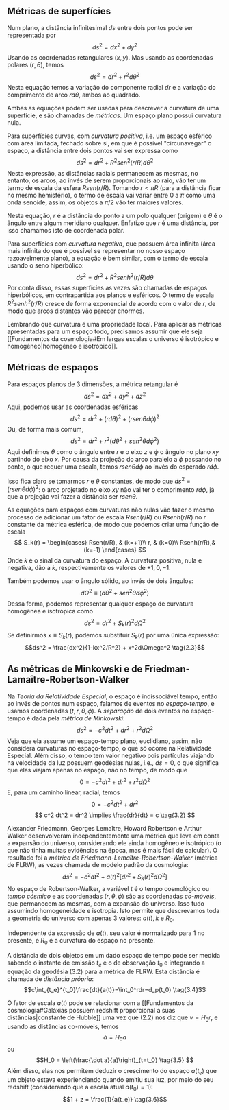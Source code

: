 ## Métricas de superfícies
Num plano, a distância infinitesimal $ds$ entre dois pontos pode ser representada por
$$ds^2 = dx^2 + dy^2 \tag{1.1}$$
Usando as coordenadas retangulares $(x,y)$. Mas usando as coordenadas polares $(r, \theta)$, temos
$$ds^2 = dr^2 + r^2d\theta^2 \tag{1.2}$$
Nesta equação temos a variação do componente radial $dr$ e a variação do comprimento de arco $rd\theta$, ambos ao quadrado.

Ambas as equações podem ser usadas para descrever a curvatura de uma superfície, e são chamadas de *métricas*. Um espaço plano possui curvatura nula.

Para superfícies curvas, com *curvatura positiva*, i.e. um espaço esférico com área limitada, fechado sobre si, em que é possível "circunavegar" o espaço, a distância entre dois pontos vai ser expressa como
$$ds^2 = dr^2 + R^2 sen^2(r/R) d\theta^2 \tag{1.3}$$
Nesta expressão, as distâncias radiais permanecem as mesmas, no entanto, os arcos, ao invés de serem proporcionais ao raio, vão ter um termo de escala da esfera $R sen(r/R)$. Tomando $r<\pi R$ (para a distância ficar no mesmo hemisfério), o termo de escala vai variar entre $0$ a $\pi$ como uma onda senoide, assim, os objetos a $\pi/2$ vão ter maiores valores.

Nesta equação, $r$ é a distância do ponto a um polo qualquer (origem) e $\theta$ é o ângulo entre algum meridiano qualquer. Enfatizo que $r$ é uma distância, por isso chamamos isto de coordenada polar.

Para superfícies com *curvatura negativa*, que possuem área infinita (área mais infinita do que é possível se representar no nosso espaço razoavelmente plano), a equação é bem similar, com o termo de escala usando o seno hiperbólico:
$$ds^2 = dr^2 + R^2 senh^2(r/R)d \theta \tag{1.4}$$
Por conta disso, essas superfícies as vezes são chamadas de espaços hiperbólicos, em contrapartida aos planos e esféricos. O termo de escala $R^2 senh^2(r/R)$ cresce de forma exponencial de acordo com o valor de $r$, de modo que arcos distantes vão parecer enormes.

Lembrando que curvatura é uma propriedade local. Para aplicar as métricas apresentadas para um espaço todo, precisamos assumir que ele seja [[Fundamentos da cosmologia#Em largas escalas o universo é isotrópico e homogêneo|homogêneo e isotrópico]].
## Métricas de espaços
Para espaços planos de 3 dimensões, a métrica retangular é
$$ds^2 = dx^2 + dy^2 + dz^2 \tag{2.1}$$
Aqui, podemos usar as coordenadas esféricas
$$ds^2 = dr^2 + (rd\theta)^2 + (rsen\theta d \phi)^2$$
Ou, de forma mais comum,
$$ds^2 = dr^2 + r^2(d\theta^2 + sen^2\theta d \phi^2)$$
Aqui definimos $\theta$ como o ângulo entre $r$ e o eixo $z$ e $\phi$ o ângulo no plano $xy$ partindo do eixo $x$. Por causa da projeção do arco paralelo a $\phi$ passando no ponto, o que requer uma escala, temos $rsen\theta d \phi$ ao invés do esperado $r d \phi$.

Isso fica claro se tomarmos $r$ e $\theta$ constantes, de modo que $ds^2 = (r sen \theta d \phi)^2$:  o arco projetado no eixo $xy$ não vai ter o comprimento $rd\phi$, já que a projeção vai fazer a distância ser $r sen \theta$.

As equações para espaços com curvaturas não nulas vão fazer o mesmo processo de adicionar um fator de escala $Rsen(r/R)$ ou $Rsenh(r/R)$ no $r$ constante da métrica esférica, de modo que podemos criar uma função de escala
$$
S_k(r) = \begin{cases}
Rsen(r/R), & (k=+1)\\
r, & (k=0)\\
Rsenh(r/R),& (k=-1)
\end{cases}
$$
Onde $k$ é o sinal da curvatura do espaço. A curvatura positiva, nula e negativa, dão a $k$, respectivamente os valores de $+1, 0, -1$.

Também podemos usar o ângulo sólido, ao invés de dois ângulos:
$$d\Omega^2 \equiv (d\theta^2 + sen^2\theta d \phi^2)$$
Dessa forma, podemos representar qualquer espaço de curvatura homogênea e isotrópica como
$$ds^2 = dr^2 + S_k(r)^2d\Omega^2 \tag{2.2}$$
Se definirmos $x \equiv S_k(r)$, podemos substituir $S_k(r)$ por uma única expressão:
$$ds^2 = \frac{dx^2}{1-kx^2/R^2} + x^2d\Omega^2 \tag{2.3}$$ 
## As métricas de Minkowski e de Friedman-Lamaître-Robertson-Walker
Na *Teoria da Relatividade Especial*, o espaço é indissociável tempo, então ao invés de pontos num espaço, falamos de eventos no *espaço-tempo*, e usamos coordenadas $(t, r, \theta, \phi)$. A *separação* de dois eventos no espaço-tempo é dada pela *métrica de Minkowski*:
$$ds^2 = -c^2 dt^2 + dr^2 + r^2d\Omega^2 \tag{3.1}$$
Veja que ela assume um espaço-tempo plano, euclidiano, assim, não considera curvaturas no espaço-tempo, o que só ocorre na Relatividade Especial. Além disso, o tempo tem valor negativo pois partículas viajando na velocidade da luz possuem geodésias nulas, i.e., $ds=0$, o que significa que elas viajam apenas no espaço, não no tempo, de modo que
$$0 = -c^2 dt^2 + dr^2 + r^2d\Omega^2$$
E, para um caminho linear, radial, temos
$$
0 = -c^2 dt^2 + dr^2
$$
$$
c^2 dt^2 = dr^2 \implies \frac{dr}{dt} = c \tag{3.2}
$$

Alexander Friedmann, Georges Lemaître, Howard Robertson e Arthur Walker desenvolveram independentemente uma métrica que leva em conta a expansão do universo, considerando ele ainda homogêneo e isotrópico (o que não tinha muitas evidências na época, mas é mais fácil de calcular). O resultado foi a *métrica de Friedmann-Lemaître-Robertson-Walker* (métrica de FLRW), as vezes chamada de modelo padrão da cosmologia:
$$ds^2 = -c^2 dt^2 + a(t)^2[dr^2 + S_k(r)^2d\Omega^2] \tag{3.3}$$
No espaço de Robertson-Walker, a variável $t$ é o tempo cosmológico ou *tempo cósmico* e as coordenadas $(r, \theta, \phi)$ são as coordenadas *co-móveis*, que permanecem as mesmas, com a expansão do universo. Isso tudo assumindo homogeneidade e isotropia. Isto permite que descrevamos toda a geometria do universo com apenas 3 valores: $a(t), k$ e $R_0$.

Independente da expressão de $a(t)$, seu valor é normalizado para $1$ no presente, e $R_0$ é a curvatura do espaço no presente.

A distância de dois objetos em um dado espaço de tempo pode ser medida sabendo o instante de emissão $t_e$ e o de observação $t_0$ e integrando a equação da geodésia $(3.2)$ para a métrica de FLRW. Esta distância é chamada de *distância própria*:
$$c\int_{t_e}^{t_0}\frac{dt}{a(t)}=\int_0^rdr=d_p(t_0) \tag{3.4}$$

O fator de escala $a(t)$ pode se relacionar com a [[Fundamentos da cosmologia#Galáxias possuem redshift proporcional a suas distâncias|constante de Hubble]] uma vez que $(2.2)$ nos diz que $v = H_0 r$, e usando as distâncias co-móveis, temos
$$\dot a = H_0 a$$
ou
$$H_0 = \left(\frac{\dot a}{a}\right)_{t=t_0} \tag{3.5}
$$
Além disso, elas nos permitem deduzir o crescimento do espaço $a(t_e)$ que um objeto estava experienciando quando emitiu sua luz, por meio do seu redshift (considerando que a escala atual $a(t_0) = 1$):
$$1 + z = \frac{1}{a(t_e)} \tag{3.6}$$